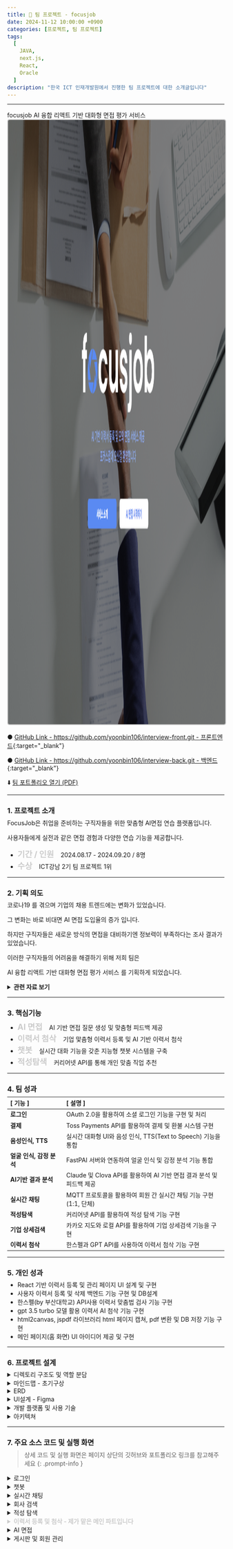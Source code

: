 ```yaml
---
title: 🤝 팀 프로젝트 - focusjob
date: 2024-11-12 10:00:00 +0900
categories: [프로젝트, 팀 프로젝트]
tags:
  [
    JAVA,
    next.js,
    React,
    Oracle
  ]
description: "한국 ICT 인재개발원에서 진행한 팀 프로젝트에 대한 소개글입니다"
---
```


---
<div class="focusjob">
<span class="centered-title2">focusjob</span>
<span>AI 융합 리액트 기반 대화형 면접 평가 서비스</span>
</div>

<div style="text-align: center;">
<img src="assets/img/favicons/팀프로젝트(1).png" style="border: 2px solid #cccccc; border-radius: 5px;" width="1400px"  height="1400px" />
</div>

● [GitHub Link - https://github.com/yoonbin106/interview-front.git - 프론트엔드](https://github.com/yoonbin106/interview-front.git){:target="_blank"}

● [GitHub Link - https://github.com/yoonbin106/interview-back.git - 백엔드](https://github.com/yoonbin106/interview-back.git){:target="_blank"}

⬇️ <a id="downloadLink" href="https://yoonbin106.github.io/assets/img/favicons/포커스잡.pdf" target="_blank">
    팀 포트폴리오 열기 (PDF)
</a>


---

### <span class="larger-text" style="display: block; margin-bottom:-10px;">1. **프로젝트 소개**</span>

FocusJob은 취업을 준비하는 구직자들을 위한 맞춤형 AI면접 연습 플랫폼입니다.

사용자들에게 실전과 같은 면접 경험과 다양한 연습 기능을 제공합니다.


- <span style="color: #cccccc;font-size:18.6px">**기간 / 인원**</span>
<span>&nbsp;&nbsp;</span> 2024.08.17 - 2024.09.20 / 8명
- <span style="color: #cccccc;font-size:18.6px;">**수상**</span>
<span>&nbsp;&nbsp;</span> ICT강남 2기 팀 프로젝트 1위

---

### <span class="larger-text" style="display: block; margin-bottom:-10px;">2. **기획 의도**</span>



<span class="emphasize">코로나19</span> 를 겪으며 기업의 채용 트렌드에는 변화가 있었습니다.

그 변화는 바로 <span class="emphasize">비대면 AI 면접 도입율의 증가</span> 입니다.

하지만 구직자들은 새로운 방식의 면접을 대비하기엔 <span class="emphasize">정보력이 부족하다는 조사 결과</span>가 있었습니다.

이러한 구직자들의 어려움을 해결하기 위해 저희 팀은

<span class="emphasize">AI 융합 리액트 기반 대화형 면접 평가 서비스</span> 를 기획하게 되었습니다.

<details>
<summary class="custom-summary4"><span style="font-weight:bold;">관련 자료 보기</span></summary>
<div class = "toggle-content">
<img src="assets/img/favicons/팀플기획의도(1).png" style="border: 2px solid #cccccc; border-radius: 5px;" width="800px"  height="800px" />
<img src="assets/img/favicons/팀플기획의도(2).png" style="border: 2px solid #cccccc; border-radius: 5px;" width="800px"  height="800px" />
<img src="assets/img/favicons/팀플기획의도(3).png" style="border: 2px solid #cccccc; border-radius: 5px;" width="800px"  height="800px" />
<img src="assets/img/favicons/팀플기획의도(4).png" style="border: 2px solid #cccccc; border-radius: 5px;" width="800px"  height="800px" />
<img src="assets/img/favicons/팀플기획의도(5).png" style="border: 2px solid #cccccc; border-radius: 5px;" width="800px"  height="800px" />
</div>
</details>

---

### <span class="larger-text" style="display: block; margin-bottom:-10px;">3. **핵심기능**</span>

- <span style="color: #cccccc;font-size:18.6px">**AI 면접**</span>
<span>&nbsp;&nbsp;</span> AI 기반 면접 질문 생성 및 맞춤형 피드백 제공
- <span style="color: #cccccc;font-size:18.6px">**이력서 첨삭**</span>
<span>&nbsp;&nbsp;</span> 기업 맟춤형 이력서 등록 및 AI 기반 이력서 첨삭
- <span style="color: #cccccc;font-size:18.6px">**챗봇**</span>
<span>&nbsp;&nbsp;</span> 실시간 대화 기능을 갖춘 지능형 챗봇 시스템을 구축
- <span style="color: #cccccc; font-size:18.6px">**적성탐색**</span>
<span>&nbsp;&nbsp;</span> 커리어넷 API를 통해 개인 맞춤 직업 추천

---

### <span class="larger-text" style="display: block; margin-bottom:-10px;">4. **팀 성과**</span>


| [ 기능 ]                                   | [ 설명 ]                                                        |
| :-------------------------------------- | :----------------------------------------------------------- |
| **로그인**    | OAuth 2.0을 활용하여 소셜 로그인 기능을 구현 및 처리 |
| **결제** | Toss Payments API를 활용하여 결제 및 환불 시스템 구현 |
| **음성인식, TTS** | 실시간 대화형 UI와 음성 인식, TTS(Text to Speech) 기능을 통합 |
| **얼굴 인식, 감정 분석** ㅤ| FastPAI 서버와 연동하여 얼굴 인식 및 감정 분석 기능 통합 |
| **AI기반 결과 분석** | Claude 및 Clova API를 활용하여 AI 기반 면접 결과 분석 및 피드백 제공 |
| **실시간 채팅** | MQTT 프로토콜을 활용하여 회원 간 실시간 채팅 기능 구현 (1:1, 단체) |
| **적성탐색**      | 커리어넷 API를 활용하여 적성 탐색 기능 구현 |
| **기업 상세검색** | 카카오 지도와 로컬 API를 활용하여 기업 상세검색 기능을 구현 |
| **이력서 첨삭**| 한스펠과 GPT API를 사용하여 이력서 첨삭 기능 구현 |

---

### <span class="larger-text" style="display: block; margin-bottom:-10px;">5. **개인 성과**</span>

- React 기반 이력서 등록 및 관리 페이지 UI 설계 및 구현
- 사용자 이력서 등록 및 삭제 백엔드 기능 구현 및 DB설계
- 한스펠(by 부산대학교) API사용 이력서 맞춤법 검사 기능 구현
- gpt 3.5 turbo 모델 활용 이력서 AI 첨삭 기능 구현
- html2canvas, jspdf 라이브러리 html 페이지 캡쳐, pdf 변환 및 DB 저장 기능 구현
- 메인 페이지(홈 화면) UI 아이디어 제공 및 구현 

---

### <span class="larger-text" style="display: block; margin-bottom:-10px;">6. **프로젝트 설계**</span>
<details>
<summary class="custom-summary2">디렉토리 구조도 및 역할 분담</summary>
<div class = "toggle-content">
<img src="assets/img/favicons/팀플디렉토리(1).webp" style="border: 2px solid #cccccc; border-radius: 5px;" width="800px"  height="800px" />
<img src="assets/img/favicons/팀플디렉토리(2).webp" style="border: 2px solid #cccccc; border-radius: 5px;" width="800px"  height="800px" />
<img src="assets/img/favicons/팀플디렉토리(3).webp" style="border: 2px solid #cccccc; border-radius: 5px;" width="800px"  height="800px" />
</div>
</details>

<details>
<summary class="custom-summary2">마인드맵 - 초기구상</summary>
<div class = "toggle-content">
<img src="assets/img/favicons/팀플마인드맵.png" style="border: 2px solid #cccccc; border-radius: 5px;" width="800px"  height="800px" />
</div>
</details>

<details>
<summary class="custom-summary2">ERD</summary>
<div class = "toggle-content">
<img src="assets/img/favicons/팀플ERD.png" style="border: 2px solid #cccccc; border-radius: 5px;" width="800px"  height="800px" />
</div>
</details>

<details>
<summary class="custom-summary2">UI설계 - Figma</summary>
<div class = "toggle-content">
<img src="assets/img/favicons/팀플UI(1).png" style="border: 2px solid #cccccc; border-radius: 5px;" width="800px"  height="800px" />
<img src="assets/img/favicons/팀플UI(2).png" style="border: 2px solid #cccccc; border-radius: 5px;" width="800px"  height="800px" />
</div>
</details>

<details>
<summary class="custom-summary2">개발 플랫폼 및 사용 기술</summary>
<div class = "toggle-content">
<img src="assets/img/favicons/개발플랫폼및사용기술.png" style="border: 2px solid #cccccc; border-radius: 5px;" width="800px"  height="800px" />
</div>
</details>

<details>
<summary class="custom-summary2">아키텍쳐</summary>
<div class = "toggle-content">
<img src="assets/img/favicons/팀플아키텍쳐(1).png" style="border: 2px solid #cccccc; border-radius: 5px;" width="800px"  height="800px" />
<img src="assets/img/favicons/팀플아키텍쳐(2).png" style="border: 2px solid #cccccc; border-radius: 5px;" width="800px"  height="800px" />
<img src="assets/img/favicons/팀플아키텍쳐(3).png" style="border: 2px solid #cccccc; border-radius: 5px;" width="800px"  height="800px" />
<img src="assets/img/favicons/팀플아키텍쳐(4).png" style="border: 2px solid #cccccc; border-radius: 5px;" width="800px"  height="800px" />
<img src="assets/img/favicons/팀플아키텍쳐(5).png" style="border: 2px solid #cccccc; border-radius: 5px;" width="800px"  height="800px" />
<img src="assets/img/favicons/팀플아키텍쳐(6).png" style="border: 2px solid #cccccc; border-radius: 5px;" width="800px"  height="800px" />

</div>
</details>

---

### <span class="larger-text" style="display: block; margin-bottom:-10px;">7. **주요 소스 코드 및 실행 화면**</span>


> 상세 코드 및 실행 화면은 페이지 상단의 깃허브와 포트폴리오 링크를 참고해주세요
{: .prompt-info }


<details>
<summary class="custom-summary2">로그인</summary>
<div class = "toggle-content">
<img src="assets/img/favicons/팀플로그인(1).png" style="border: 2px solid #cccccc; border-radius: 5px;" width="800px"  height="800px" />
<img src="assets/img/favicons/팀플로그인(2).png" style="border: 2px solid #cccccc; border-radius: 5px;" width="800px"  height="800px" />
</div>
</details>

<details>
<summary class="custom-summary2">챗봇</summary>
<div class = "toggle-content">
<img src="assets/img/favicons/팀플챗봇(1).png" style="border: 2px solid #cccccc; border-radius: 5px;" width="800px"  height="800px" />
<img src="assets/img/favicons/팀플챗봇(2).png" style="border: 2px solid #cccccc; border-radius: 5px;" width="800px"  height="800px" />
</div>
</details>

<details>
<summary class="custom-summary2">실시간 채팅</summary>
<div class = "toggle-content">
<img src="assets/img/favicons/팀플실시간채팅(1).png" style="border: 2px solid #cccccc; border-radius: 5px;" width="800px"  height="800px" />
<img src="assets/img/favicons/팀플실시간채팅(2).png" style="border: 2px solid #cccccc; border-radius: 5px;" width="800px"  height="800px" />
<img src="assets/img/favicons/팀플실시간채팅(3).png" style="border: 2px solid #cccccc; border-radius: 5px;" width="800px"  height="800px" />
<img src="assets/img/favicons/팀플실시간채팅(4).png" style="border: 2px solid #cccccc; border-radius: 5px;" width="800px"  height="800px" />
<img src="assets/img/favicons/팀플실시간채팅(5).png" style="border: 2px solid #cccccc; border-radius: 5px;" width="800px"  height="800px" />
</div>
</details>

<details>
<summary class="custom-summary2">회사 검색</summary>
<div class = "toggle-content">
<img src="assets/img/favicons/팀플회사검색(1).png" style="border: 2px solid #cccccc; border-radius: 5px;" width="800px"  height="800px" />
<img src="assets/img/favicons/팀플회사검색(2).png" style="border: 2px solid #cccccc; border-radius: 5px;" width="800px"  height="800px" />
<img src="assets/img/favicons/팀플회사검색(3).png" style="border: 2px solid #cccccc; border-radius: 5px;" width="800px"  height="800px" />
</div>
</details>

<details>
<summary class="custom-summary2">적성 탐색</summary>
<div class = "toggle-content">
<img src="assets/img/favicons/팀플적성탐색(1).png" style="border: 2px solid #cccccc; border-radius: 5px;" width="800px"  height="800px" />
<img src="assets/img/favicons/팀플적성탐색(2).png" style="border: 2px solid #cccccc; border-radius: 5px;" width="800px"  height="800px" />
<img src="assets/img/favicons/팀플적성탐색(3).png" style="border: 2px solid #cccccc; border-radius: 5px;" width="800px"  height="800px" />
<img src="assets/img/favicons/팀플적성탐색(4).png" style="border: 2px solid #cccccc; border-radius: 5px;" width="800px"  height="800px" />
</div>
</details>

<details style="color:#cccccc; font-weight:bold;">
<summary class="custom-summary2">이력서 등록 및 첨삭 - 제가 맡은 메인 파트입니다</summary>
<div class = "toggle-content">
<img src="assets/img/favicons/팀플이력서등록및첨삭(1).png" style="border: 2px solid #cccccc; border-radius: 5px;" width="800px"  height="800px" />
<img src="assets/img/favicons/팀플이력서등록및첨삭(2).png" style="border: 2px solid #cccccc; border-radius: 5px;" width="800px"  height="800px" />
<img src="assets/img/favicons/팀플이력서등록및첨삭(3).png" style="border: 2px solid #cccccc; border-radius: 5px;" width="800px"  height="800px" />
<img src="assets/img/favicons/팀플이력서등록및첨삭(4).png" style="border: 2px solid #cccccc; border-radius: 5px;" width="800px"  height="800px" />
<img src="assets/img/favicons/팀플이력서등록및첨삭(5).png" style="border: 2px solid #cccccc; border-radius: 5px;" width="800px"  height="800px" />
<img src="assets/img/favicons/팀플이력서등록및첨삭(6).png" style="border: 2px solid #cccccc; border-radius: 5px;" width="800px"  height="800px" />
</div>
</details>

<details>
<summary class="custom-summary2">AI 면접</summary>
<div class = "toggle-content">
<img src="assets/img/favicons/팀플면접(1).png" style="border: 2px solid #cccccc; border-radius: 5px;" width="800px"  height="800px" />
<img src="assets/img/favicons/팀플면접(2).png" style="border: 2px solid #cccccc; border-radius: 5px;" width="800px"  height="800px" />
<img src="assets/img/favicons/팀플면접(3).png" style="border: 2px solid #cccccc; border-radius: 5px;" width="800px"  height="800px" />
<img src="assets/img/favicons/팀플면접(4).png" style="border: 2px solid #cccccc; border-radius: 5px;" width="800px"  height="800px" />
<img src="assets/img/favicons/팀플면접(5).png" style="border: 2px solid #cccccc; border-radius: 5px;" width="800px"  height="800px" />
<img src="assets/img/favicons/팀플면접(6).png" style="border: 2px solid #cccccc; border-radius: 5px;" width="800px"  height="800px" />
<img src="assets/img/favicons/팀플면접(7).png" style="border: 2px solid #cccccc; border-radius: 5px;" width="800px"  height="800px" />
<img src="assets/img/favicons/팀플면접(8).png" style="border: 2px solid #cccccc; border-radius: 5px;" width="800px"  height="800px" />
<img src="assets/img/favicons/팀플면접(9).png" style="border: 2px solid #cccccc; border-radius: 5px;" width="800px"  height="800px" />
<img src="assets/img/favicons/팀플면접(10).png" style="border: 2px solid #cccccc; border-radius: 5px;" width="800px"  height="800px" />
<img src="assets/img/favicons/팀플면접(11).png" style="border: 2px solid #cccccc; border-radius: 5px;" width="800px"  height="800px" />
<img src="assets/img/favicons/팀플면접(12).png" style="border: 2px solid #cccccc; border-radius: 5px;" width="800px"  height="800px" />
<img src="assets/img/favicons/팀플면접(13).png" style="border: 2px solid #cccccc; border-radius: 5px;" width="800px"  height="800px" />
<img src="assets/img/favicons/팀플면접(14).png" style="border: 2px solid #cccccc; border-radius: 5px;" width="800px"  height="800px" />
<img src="assets/img/favicons/팀플면접(15).png" style="border: 2px solid #cccccc; border-radius: 5px;" width="800px"  height="800px" />
<img src="assets/img/favicons/팀플면접(16).png" style="border: 2px solid #cccccc; border-radius: 5px;" width="800px"  height="800px" />
</div>
</details>

<details>
<summary class="custom-summary2">게시판 및 회원 관리</summary>
<div class = "toggle-content">
<img src="assets/img/favicons/팀플게시판및회원관리(1).png" style="border: 2px solid #cccccc; border-radius: 5px;" width="800px"  height="800px" />
<img src="assets/img/favicons/팀플게시판및회원관리(2).png" style="border: 2px solid #cccccc; border-radius: 5px;" width="800px"  height="800px" />
<img src="assets/img/favicons/팀플게시판및회원관리(3).png" style="border: 2px solid #cccccc; border-radius: 5px;" width="800px"  height="800px" />
<img src="assets/img/favicons/팀플게시판및회원관리(4).png" style="border: 2px solid #cccccc; border-radius: 5px;" width="800px"  height="800px" />
<img src="assets/img/favicons/팀플게시판및회원관리(5).png" style="border: 2px solid #cccccc; border-radius: 5px;" width="800px"  height="800px" />
</div>
</details>
